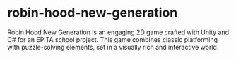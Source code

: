 # robin-hood-new-generation
Robin Hood New Generation is an engaging 2D game crafted with Unity and C# for an EPITA school project. This game combines classic platforming with puzzle-solving elements, set in a visually rich and interactive world.
